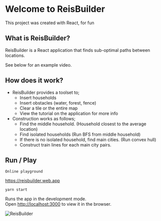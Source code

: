 # Welcome to ReisBuilder

This project was created with React, for fun 

## What is ReisBuilder?
ReisBuilder is a React application that finds sub-optimal paths between locations.

See below for an example video.


## How does it work?
- ReisBuilder provides a toolset to;
  - Insert households
  - Insert obstacles (water, forest, fence)
  - Clear a tile or the entire map
  - View the tutorial on the application for more info
- Construction works as follows;
  - Find the middle household. (Household closest to the average location)
  - Find isolated households (Run BFS from middle household)
  - If there is no isolated household, find main cities. (Run convex hull)
  - Construct train lines for each main city pairs.


## Run / Play
`Online playground`

https://reisbuilder.web.app

`yarn start`

Runs the app in the development mode.\
Open [http://localhost:3000](http://localhost:3000) to view it in the browser.


![ReisBuilder](https://user-images.githubusercontent.com/36479139/181334416-a98f8aa0-e32f-4cc5-a66e-0872bf9eea20.gif)

